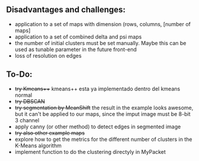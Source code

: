 ## Disadvantages and challenges:
   - application to a set of maps with dimension (rows, columns, [number of maps]
   - application to a set of combined delta and psi maps
   - the number of initial clusters must be set manually. Maybe this can be used as tunable parameter in the future front-end
   - loss of resolution on edges 

## To-Do:
   - ~~try Kmeans++~~ kmeans++ esta ya implementado dentro del kmeans normal
   - ~~try DBSCAN~~
   - ~~try segmentation by MeanShift~~ the result in the example looks awesome, but it can't be applied to our maps, since the imput image must be 8-bit 3 channel
   - apply canny (or other method) to detect edges in segmented image
   - ~~try also other example maps~~
   - explore how to get the metrics for the different number of clusters in the K-Means algorithm
   - implement function to do the clustering directyly in MyPacket